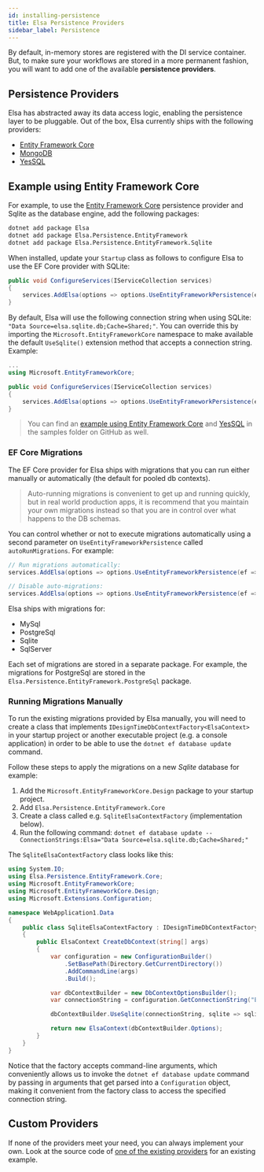 ```yaml
---
id: installing-persistence
title: Elsa Persistence Providers
sidebar_label: Persistence
---
```


By default, in-memory stores are registered with the DI service container.
But, to make sure your workflows are stored in a more permanent fashion, you will want to add one of the available **persistence providers**.

## Persistence Providers

Elsa has abstracted away its data access logic, enabling the persistence layer to be pluggable.
Out of the box, Elsa currently ships with the following providers:

* [Entity Framework Core](https://docs.microsoft.com/en-us/ef/core/)
* [MongoDB](https://www.mongodb.com/)
* [YesSQL](https://github.com/sebastienros/yessql/blob/dev/README.md)

## Example using Entity Framework Core
For example, to use the [Entity Framework Core](https://docs.microsoft.com/en-us/ef/core/) persistence provider and Sqlite as the database engine, add the following packages:

```bash
dotnet add package Elsa
dotnet add package Elsa.Persistence.EntityFramework
dotnet add package Elsa.Persistence.EntityFramework.Sqlite
```

When installed, update your `Startup` class as follows to configure Elsa to use the EF Core provider with SQLite:

```csharp
public void ConfigureServices(IServiceCollection services)
{
    services.AddElsa(options => options.UseEntityFrameworkPersistence(ef => ef.UseSqlite()));
}
```

By default, Elsa will use the following connection string when using SQLite: `"Data Source=elsa.sqlite.db;Cache=Shared;"`.
You can override this by importing the `Microsoft.EntityFrameworkCore` namespace to make available the default `UseSqlite()` extension method that accepts a connection string. Example:

```csharp
...
using Microsoft.EntityFrameworkCore;

public void ConfigureServices(IServiceCollection services)
{
    services.AddElsa(options => options.UseEntityFrameworkPersistence(ef => ef.UseSqlite("Data Source=my-db-name.db;Cache=Shared;")));
}
```

> You can find an [example using Entity Framework Core](https://github.com/elsa-workflows/elsa-core/blob/master/src/samples/persistence/Elsa.Samples.Persistence.EntityFramework/Program.cs#L21) and [YesSQL](https://github.com/elsa-workflows/elsa-core/blob/master/src/samples/persistence/Elsa.Samples.Persistence.YesSql/Program.cs) in the samples folder on GitHub as well.

### EF Core Migrations

The EF Core provider for Elsa ships with migrations that you can run either manually or automatically (the default for pooled db contexts).

> Auto-running migrations is convenient to get up and running quickly, but in real world production apps, it is recommend that you maintain your own migrations instead so that you are in control over what happens to the DB schemas.

You can control whether or not to execute migrations automatically using a second parameter on `UseEntityFrameworkPersistence` called `autoRunMigrations`. For example:

```c#
// Run migrations automatically:
services.AddElsa(options => options.UseEntityFrameworkPersistence(ef => ef.UseSqlite(), true));

// Disable auto-migrations:
services.AddElsa(options => options.UseEntityFrameworkPersistence(ef => ef.UseSqlite(), false));
```

Elsa ships with migrations for:

* MySql
* PostgreSql
* Sqlite
* SqlServer

Each set of migrations are stored in a separate package. For example, the migrations for PostgreSql are stored in the `Elsa.Persistence.EntityFramework.PostgreSql` package.

### Running Migrations Manually

To run the existing migrations provided by Elsa manually, you will need to create a class that implements `IDesignTimeDbContextFactory<ElsaContext>` in your startup project or another executable project (e.g. a console application) in order to be able to use the `dotnet ef database update` command. 

Follow these steps to apply the migrations on a new *Sqlite* database for example:

1. Add the `Microsoft.EntityFrameworkCore.Design` package to your startup project.
2. Add `Elsa.Persistence.EntityFramework.Core`
3. Create a class called e.g. `SqliteElsaContextFactory` (implementation below).
4. Run the following command: `dotnet ef database update -- ConnectionStrings:Elsa="Data Source=elsa.sqlite.db;Cache=Shared;"`

The `SqliteElsaContextFactory` class looks like this:

```c#
using System.IO;
using Elsa.Persistence.EntityFramework.Core;
using Microsoft.EntityFrameworkCore;
using Microsoft.EntityFrameworkCore.Design;
using Microsoft.Extensions.Configuration;

namespace WebApplication1.Data
{
    public class SqliteElsaContextFactory : IDesignTimeDbContextFactory<ElsaContext>
    {
        public ElsaContext CreateDbContext(string[] args)
        {
            var configuration = new ConfigurationBuilder()
                .SetBasePath(Directory.GetCurrentDirectory())
                .AddCommandLine(args)
                .Build();

            var dbContextBuilder = new DbContextOptionsBuilder();
            var connectionString = configuration.GetConnectionString("Elsa");

            dbContextBuilder.UseSqlite(connectionString, sqlite => sqlite.MigrationsAssembly(typeof(Elsa.Persistence.EntityFramework.Sqlite.SqliteElsaContextFactory).Assembly.FullName));

            return new ElsaContext(dbContextBuilder.Options);
        }
    }
}
```

Notice that the factory accepts command-line arguments, which conveniently allows us to invoke the `dotnet ef database update` command by passing in arguments that get parsed into a `Configuration` object, making it convenient from the factory class to access the specified connection string.

## Custom Providers

If none of the providers meet your need, you can always implement your own. Look at the source code of [one of the existing providers](https://github.com/elsa-workflows/elsa-core/tree/master/src/persistence) for an existing example.
